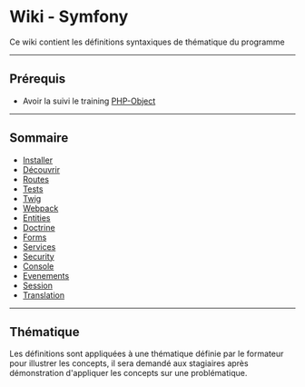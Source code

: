 # Wiki - Symfony

Ce wiki contient les définitions syntaxiques de thématique du programme

___

## Prérequis

* Avoir la suivi le training [PHP-Object](https://github.com/seeren-training/PHP-Object)

___

## Sommaire

* [Installer](https://github.com/seeren-training/Symfony/wiki/01)
* [Découvrir](https://github.com/seeren-training/Symfony/wiki/02)
* [Routes](https://github.com/seeren-training/Symfony/wiki/03)
* [Tests](https://github.com/seeren-training/Symfony/wiki/04)
* [Twig](https://github.com/seeren-training/Symfony/wiki/05)
* [Webpack](https://github.com/seeren-training/Symfony/wiki/06)
* [Entities](https://github.com/seeren-training/Symfony/wiki/07)
* [Doctrine](https://github.com/seeren-training/Symfony/wiki/08)
* [Forms](https://github.com/seeren-training/Symfony/wiki/09)
* [Services](https://github.com/seeren-training/Symfony/wiki/10)
* [Security](https://github.com/seeren-training/Symfony/wiki/11)
* [Console](https://github.com/seeren-training/Symfony/wiki/12)
* [Evenements](https://github.com/seeren-training/Symfony/wiki/13)
* [Session](https://github.com/seeren-training/Symfony/wiki/14)
* [Translation](https://github.com/seeren-training/Symfony/wiki/15)

___

## Thématique

Les définitions sont appliquées à une thématique définie par le formateur pour illustrer les concepts, il sera demandé aux stagiaires après démonstration d'appliquer les concepts sur une problématique.
